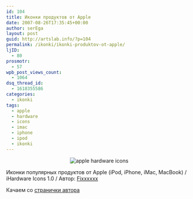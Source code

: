 ```yaml
---
id: 104
title: Иконки продуктов от Apple
date: 2007-08-26T17:35:45+00:00
author: serEga
layout: post
guid: http://artslab.info/?p=104
permalink: /ikonki/ikonki-produktov-ot-apple/
ljID:
  - 80
prosmotr:
  - 57
wpb_post_views_count:
  - 1064
dsq_thread_id:
  - 1618355586
categories:
  - ikonki
tags:
  - apple
  - hardware
  - icons
  - imac
  - iphone
  - ipod
  - ikonki
---
```

<p style="text-align: center">
  <img src="http://artslab.info/wp-content/uploads/apple_products_icons.jpg" title="apple hardware icons" alt="apple hardware icons" border="0" />
</p>

Иконки популярных продуктов от Apple (iPod, iPhone, iMac, MacBook) / iHardware Icons 1.0 / Автор: <a href="http://fixxxxx.deviantart.com/" title="перейти на страничку автора" target="_blank">Fixxxxxx</a>

Качаем со <a href="http://fixxxxx.deviantart.com/art/iHardware-Icons-1-0-52651967" title="скчачать набор иконок" target="_blank">странички автора</a>